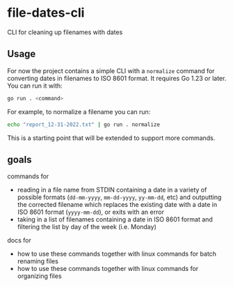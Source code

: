 # file-dates-cli
CLI for cleaning up filenames with dates

## Usage

For now the project contains a simple CLI with a `normalize` command for
converting dates in filenames to ISO 8601 format. It requires Go 1.23 or later.
You can run it with:

```bash
go run . <command>
```

For example, to normalize a filename you can run:

```bash
echo "report_12-31-2022.txt" | go run . normalize
```

This is a starting point that will be extended to support more commands.

## goals

commands for
- reading in a file name from STDIN containing a date in a variety of possible formats (`dd-mm-yyyy`, `mm-dd-yyyy`, `yy-mm-dd`, etc) and outputting the corrected filename which replaces the existing date with a date in ISO 8601 format (`yyyy-mm-dd`), or exits with an error
- taking in a list of filenames containing a date in ISO 8601 format and filtering the list by day of the week (i.e. Monday)

docs for
- how to use these commands together with linux commands for batch renaming files
- how to use these commands together with linux commands for organizing files
